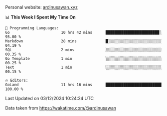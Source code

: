 Personal website: [ardinusawan.xyz](https://ardinusawan.xyz)

<!--START_SECTION:waka-->
📊 **This Week I Spent My Time On** 

```text
💬 Programming Languages: 
Go                       10 hrs 42 mins      ████████████████████████░   95.00 % 
Markdown                 28 mins             █░░░░░░░░░░░░░░░░░░░░░░░░   04.19 % 
SQL                      2 mins              ░░░░░░░░░░░░░░░░░░░░░░░░░   00.35 % 
Go Template              1 min               ░░░░░░░░░░░░░░░░░░░░░░░░░   00.25 % 
Text                     1 min               ░░░░░░░░░░░░░░░░░░░░░░░░░   00.15 % 

🔥 Editors: 
GoLand                   11 hrs 16 mins      █████████████████████████   100.00 % 
```


 Last Updated on 03/12/2024 10:24:24 UTC
<!--END_SECTION:waka-->
Data taken from https://wakatime.com/@ardinusawan
